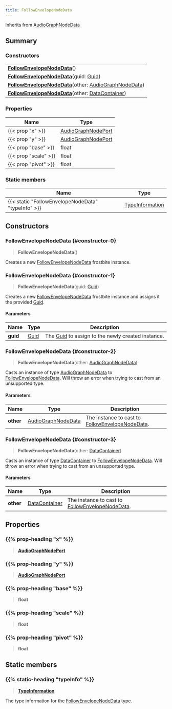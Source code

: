 ```yaml
---
title: FollowEnvelopeNodeData
---
```


Inherits from [AudioGraphNodeData](/vext/ref/fb/audiographnodedata)

## Summary

### Constructors

|  |
| --- |
| **[FollowEnvelopeNodeData](#constructor-0)**() |
| **[FollowEnvelopeNodeData](#constructor-1)**(guid: [Guid](/vext/ref/shared/type/guid)) |
| **[FollowEnvelopeNodeData](#constructor-2)**(other: [AudioGraphNodeData](/vext/ref/fb/audiographnodedata)) |
| **[FollowEnvelopeNodeData](#constructor-3)**(other: [DataContainer](/vext/ref/shared/type/datacontainer)) |

### Properties

| Name | Type |
| ---- | ---- |
| {{< prop "x" >}} | [AudioGraphNodePort](/vext/ref/fb/audiographnodeport) |
| {{< prop "y" >}} | [AudioGraphNodePort](/vext/ref/fb/audiographnodeport) |
| {{< prop "base" >}} | float |
| {{< prop "scale" >}} | float |
| {{< prop "pivot" >}} | float |

### Static members

| Name | Type |
| ---- | ---- |
| {{< static "FollowEnvelopeNodeData" "typeInfo" >}} | [TypeInformation](/vext/ref/shared/type/typeinformation) |

## Constructors

### FollowEnvelopeNodeData {#constructor-0}

> **FollowEnvelopeNodeData**()

Creates a new [FollowEnvelopeNodeData](/vext/ref/fb/followenvelopenodedata) frostbite instance.

### FollowEnvelopeNodeData {#constructor-1}

> **FollowEnvelopeNodeData**(guid: [Guid](/vext/ref/shared/type/guid))

Creates a new [FollowEnvelopeNodeData](/vext/ref/fb/followenvelopenodedata) frostbite instance and assigns it the provided [Guid](/vext/ref/shared/type/guid).

#### Parameters

| Name | Type | Description |
| ---- | ---- | ----------- |
| **guid** | [Guid](/vext/ref/shared/type/guid) | The [Guid](/vext/ref/shared/type/guid) to assign to the newly created instance. |

### FollowEnvelopeNodeData {#constructor-2}

> **FollowEnvelopeNodeData**(other: [AudioGraphNodeData](/vext/ref/fb/audiographnodedata))

Casts an instance of type [AudioGraphNodeData](/vext/ref/fb/audiographnodedata) to [FollowEnvelopeNodeData](/vext/ref/fb/followenvelopenodedata). Will throw an error when trying to cast from an unsupported type.

#### Parameters

| Name | Type | Description |
| ---- | ---- | ----------- |
| **other** | [AudioGraphNodeData](/vext/ref/fb/audiographnodedata) | The instance to cast to [FollowEnvelopeNodeData](/vext/ref/fb/followenvelopenodedata). |

### FollowEnvelopeNodeData {#constructor-3}

> **FollowEnvelopeNodeData**(other: [DataContainer](/vext/ref/shared/type/datacontainer))

Casts an instance of type [DataContainer](/vext/ref/shared/type/datacontainer) to [FollowEnvelopeNodeData](/vext/ref/fb/followenvelopenodedata). Will throw an error when trying to cast from an unsupported type.

#### Parameters

| Name | Type | Description |
| ---- | ---- | ----------- |
| **other** | [DataContainer](/vext/ref/shared/type/datacontainer) | The instance to cast to [FollowEnvelopeNodeData](/vext/ref/fb/followenvelopenodedata). |

## Properties

### {{% prop-heading "x" %}}

> **[AudioGraphNodePort](/vext/ref/fb/audiographnodeport)**

### {{% prop-heading "y" %}}

> **[AudioGraphNodePort](/vext/ref/fb/audiographnodeport)**

### {{% prop-heading "base" %}}

> **float**

### {{% prop-heading "scale" %}}

> **float**

### {{% prop-heading "pivot" %}}

> **float**

## Static members

### {{% static-heading "typeInfo" %}}

> **[TypeInformation](/vext/ref/shared/type/typeinformation)**

The type information for the [FollowEnvelopeNodeData](/vext/ref/fb/followenvelopenodedata) type.

